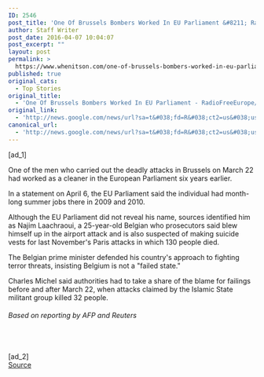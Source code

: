 ```yaml
---
ID: 2546
post_title: 'One Of Brussels Bombers Worked In EU Parliament &#8211; RadioFreeEurope/RadioLiberty'
author: Staff Writer
post_date: 2016-04-07 10:04:07
post_excerpt: ""
layout: post
permalink: >
  https://www.whenitson.com/one-of-brussels-bombers-worked-in-eu-parliament-radiofreeeuroperadioliberty/
published: true
original_cats:
  - Top Stories
original_title:
  - 'One Of Brussels Bombers Worked In EU Parliament - RadioFreeEurope/RadioLiberty'
original_link:
  - 'http://news.google.com/news/url?sa=t&#038;fd=R&#038;ct2=us&#038;usg=AFQjCNH9HqPv-EcRk9VdxbybaMaR-O2ZGg&#038;clid=c3a7d30bb8a4878e06b80cf16b898331&#038;cid=52779078301505&#038;ei=ljAGV6C8IISHhQGL1o3oBA&#038;url=http://www.rferl.org/content/brussels-bomber-worked-eu-parliament/27659877.html'
canonical_url:
  - 'http://news.google.com/news/url?sa=t&#038;fd=R&#038;ct2=us&#038;usg=AFQjCNH9HqPv-EcRk9VdxbybaMaR-O2ZGg&#038;clid=c3a7d30bb8a4878e06b80cf16b898331&#038;cid=52779078301505&#038;ei=ljAGV6C8IISHhQGL1o3oBA&#038;url=http://www.rferl.org/content/brussels-bomber-worked-eu-parliament/27659877.html'
---
```

 [ad_1]
<br><div id="ctl00_ctl00_cpAB_cp1_cbcContentBreak" readability="40.5">
	<div class="zoomMe" readability="26">
		<p>One of the men who carried out the deadly attacks in Brussels on March 22 had worked as a cleaner in the European Parliament six years earlier. </p>

<p>In a statement on April 6, the EU Parliament said the individual had month-long summer jobs there in 2009 and 2010. </p>

<p>Although the EU Parliament did not reveal his name, sources identified him as Najim Laachraoui, a 25-year-old Belgian who prosecutors said blew himself up in the airport attack and is also suspected of making suicide vests for last November's Paris attacks in which 130 people died.</p>

<p>The Belgian prime minister defended his country's approach to fighting terror threats, insisting Belgium is not a "failed state."</p>

<p>Charles Michel said authorities had to take a share of the blame for failings before and after March 22, when attacks claimed by the Islamic State militant group killed 32 people. </p>

<h6>Based on reporting by AFP and Reuters<br />&#13;
 </h6>
	</div>
</div>
<br>[ad_2]
<br><a href="http://news.google.com/news/url?sa=t&#038;fd=R&#038;ct2=us&#038;usg=AFQjCNH9HqPv-EcRk9VdxbybaMaR-O2ZGg&#038;clid=c3a7d30bb8a4878e06b80cf16b898331&#038;cid=52779078301505&#038;ei=ljAGV6C8IISHhQGL1o3oBA&#038;url=http://www.rferl.org/content/brussels-bomber-worked-eu-parliament/27659877.html">Source </a>